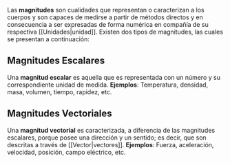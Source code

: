 Las **magnitudes** son cualidades que representan o caracterizan a los cuerpos y son capaces de medirse a partir de métodos directos y en consecuencia a ser expresadas de forma numérica en compañía de su respectiva [[Unidades|unidad]]. Existen dos tipos de magnitudes, las cuales se presentan a continuación:

## Magnitudes Escalares
Una **magnitud escalar** es aquella que es representada con un número y su correspondiente unidad de medida.
**Ejemplos**: Temperatura, densidad, masa, volumen, tiempo, rapidez, etc.


## Magnitudes Vectoriales
Una **magnitud vectorial** es caracterizada, a diferencia de las magnitudes escalares, porque posee una dirección y un sentido; es decir, que son descritas a través de [[Vector|vectores]].
**Ejemplos**: Fuerza, aceleración, velocidad, posición, campo eléctrico, etc.